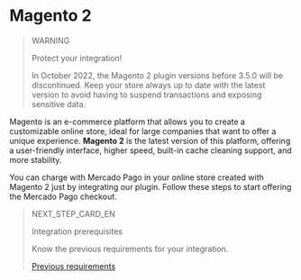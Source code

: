 # Magento 2

> WARNING
>
> Protect your integration!
>
> In October 2022, the Magento 2 plugin versions before 3.5.0 will be discontinued. Keep your store always up to date with the latest version to avoid having to suspend transactions and exposing sensitive data.

Magento is an e-commerce platform that allows you to create a customizable online store, ideal for large companies that want to offer a unique experience. **Magento 2** is the latest version of this platform, offering a user-friendly interface, higher speed, built-in cache cleaning support, and more stability.

You can charge with Mercado Pago in your online store created with Magento 2 just by integrating our plugin. Follow these steps to start offering the Mercado Pago checkout. 

> NEXT_STEP_CARD_EN
>
> Integration prerequisites
>
> Know the previous requirements for your integration.
>
> [Previous requirements](https://www.mercadopago[FAKER][URL][DOMAIN]/developers/en/guides/plugins/magento-two/previous-requirements)
